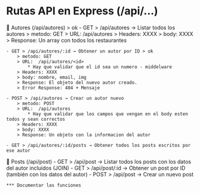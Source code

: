 #  Rutas API en Express (/api/...)

📁 Autores (/api/autores) > ok
    - GET > /api/autores → Listar todos los autores
        > metodo: GET
        > URL:  /api/autores
        > Headers: XXXX
        > body: XXXX
        > Response: Un array con todos los restaurantes

    - GET > /api/autores/:id → Obtener un autor por ID > ok
        > metodo: GET
        > URL:  /api/autores/<id>
            * Hay que validar que el id sea un numero - middelware
        > Headers: XXXX
        > body: nombre, email, img
        > Response: El objeto del nuevo autor creado.
        > Error Response: 404 + Mensaje

    - POST > /api/autores → Crear un autor nuevo
        > metodo: POST
        > URL:  /api/autores
            * Hay que validar que los campos que vengan en el body esten todos y sean correctos
        > Headers: XXXX
        > body: XXXX
        > Response: Un objeto con la informacion del autor

    - GET > /api/autores/:id/posts → Obtener todos los posts escritos por ese autor

📁 Posts (/api/post)
    - GET > /api/post → Listar todos los posts con los datos del autor incluidos (JOIN)
    - GET > /api/post/:id → Obtener un post por ID (también con los datos del autor)
    - POST > /api/post → Crear un nuevo post


    *** Documentar las funciones
